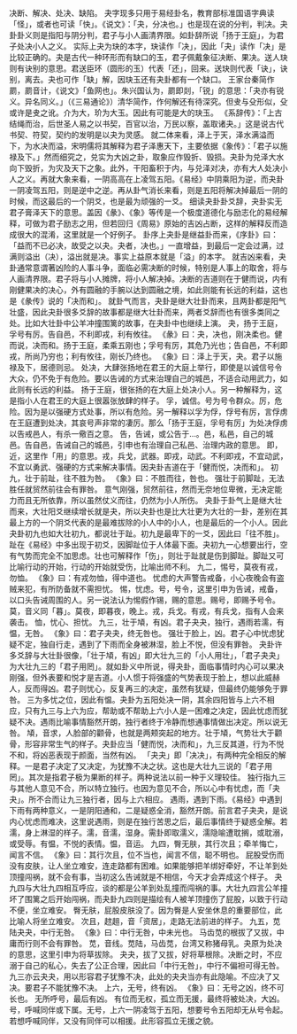 决断、解决、处决、缺陷。
夬字现多只用于易经卦名，教育部标准国语字典读「怪」，或者也可读「快」。《说文》：「夬，分决也。」也是现在说的分判，判决。夬卦卦义则是指阳与阴分判，君子与小人画清界限。如卦辞所说「扬于王庭」，为君子处决小人之义。
实际上夬为玦的本字，玦读作「决」，因此「夬」读作「决」是比较正确的。夬是古代一种环形而有缺口的玉，君子佩戴象征决断、果决。送人玦则有诀别的意思。君送臣环（圆形的玉）代表「还」，回来。送玦则代表「诀」，诀别，离去。夬也可作「缺」解，因玦玉还有夬卦都有一个缺口。
王家台秦简作罽，罽音计，《说文》「鱼网也」。朱兴国认为，罽即剡，「锐」的意思：「夬亦有锐义。异名同义。」（《三易通论》）清华简作，作何解还有待深究。但叏与殳形似，殳或许是叏之讹。介为大，玠为大玉。因此有可能是大的玦玉。
《系辞传》：「上古结绳而治，后世圣人易之以书契，百官以治，万民以察，盖取诸夬。」这是说古代书契、符契，契约的发明是以夬为灵感。
就二体来看，泽上于天，泽水满溢而下，为水决而溢，宋明儒将其解释为君子泽惠天下，主要依据《象传》：「君子以施禄及下。」然而细究之，兑实为大凶之卦，取象应作毁折、毁损。夬卦为兑泽大水向下毁折，为灾及天下之象。此外，干阳畜积于内，与兑泽对决，亦有大人处决小人之义。再就大象来看，一阴高高在上凌驾五阳。《易经》中阴乘阳为逆，而夬卦一阴凌驾五阳，则是逆中之逆。再从卦气消长来看，则是五阳将解决掉最后一阴的时候，而这最后的一个阴爻，也是最为顽强的一爻。
细读夬卦卦爻辞，夬卦实无君子膏泽天下的意思。盖因《彖》、《象》等传是一个极度道德化与励志化的易经解释，可做为君子励志之用，但若回归《周易》原始的吉凶占断，这样的解释反而造成很大的混淆，这里就是一个好例子。
卦序上夬卦是继益卦而来，《序卦》曰：「益而不已必决，故受之以夬。夬者，决也。」一直增益，到最后一定会过满，过满则溢出（决），溢出就是决。事实上益原本就是「溢」的本字。
就吉凶来看，夬卦通常意谓著凶险的人事斗争，面临必需决断的时候，特别是人事上的取舍，将与人画清界限。君子将与小人摊牌，将小人解决掉。决断的吉道则在于健而说，内有刚健果决的决心，外有圆融的手腕以达到圆融之境，如此则能有长远的利益，这也是《彖传》说的「决而和」。
就卦气而言，夬卦是继大壮卦而来，且两卦都是阳气壮盛，因此夬卦很多爻辞的故事都是继大壮卦而来，两者爻辞而也有很多类同之处。比如大壮卦中公羊冲撞围篱的故事，在夬卦中也继续上演。
夬，扬于王庭，孚号有厉。告自邑，不利即戎，利有攸往。
《彖》曰：夬，决也，刚决柔也。健而说，决而和。扬于王庭，柔乘五刚也；孚号有厉，其危乃光也；告自邑，不利即戎，所尚乃穷也；利有攸往，刚长乃终也。
《象》曰：泽上于天，夬。君子以施禄及下，居德则忌。
处决，大肆张扬地在君王的大庭上举行，即使是以诚信号令大众，仍不免于有危险。要以告诫的方式来治理自己的城邑，不适合动用武力，如此则有长远的利益。
扬于王庭，很张扬的在大庭上处决小人。另一种解释为，这是指小人在君王的大庭上很嚣张放肆的样子。
孚，诚信。号为号令群众。厉，危险。因为是以强硬方式处事，所以有危险。另一解释以孚为俘，俘号有厉，言俘虏在王庭遭到处决，其哀号声非常的凄厉。那么「扬于王庭，孚号有厉」为处决俘虏以告戒邑人，有杀一儆百之意。
告，告诫，或公告于…。邑，私邑，自己的城邑。告自邑，告诫自己的城邑，引申也有治理自己私邑、治理内政的意思。
即，近，这里作「用」的意思。戎，兵戈，武器。即戎，动武。不利即戎，不宜动武，不宜以勇武、强硬的方式来解决事情。因夬卦吉道在于「健而悦，决而和」。
初九，壮于前趾，往不胜为咎。
《象》曰：不胜而往，咎也。
强壮于前脚趾，无法胜任就贸然前往会有罪咎。
意气刚强，贸然前往，然而无奈地位卑微，无决定能力而且无所依靠，所以虽然仗义而往，仍然为小人所伤。
夬卦于卦气上是继大壮而来，大壮阳爻继续增长就是夬，所以夬卦也是比大壮更为大壮的一卦，差别在其最上方的一个阴爻代表的是最难拔除的小人中的小人，也是最后的一个小人。因此夬卦初九也如大壮初九，都说壮于趾。初九是最卑下的一爻，因此曰「往不胜」。
趾在《易经》中多出现于初爻，因脚趾位于人体最下面。夬初九一心想要出行，空有气势而完全不加思虑。壮也可解释作「伤」，则壮于趾就是伤到脚趾。脚趾又可比喻行动的开始，行动的开始就受伤，比喻出师不利。
九二，惕号，莫夜有戎，勿恤。
《象》曰：有戎勿恤，得中道也。
忧虑的大声警告戒备，小心夜晚会有盗贼来犯，有所防备就不需担忧。
惕，忧虑。号，号令，这里引申为告诫，戒备，以口头告诫周围的人。另一说法认为惕假作锡，赐的意思。赐号，即赐予号令。
莫，音义同「暮」。莫夜，即暮夜，晚上。戎，兵戈。有戎，有兵戈，指有人会来袭击。
恤，忧心、担忧。
九三，壮于頄，有凶。君子夬夬，独行，遇雨若濡，有愠，无咎。
《象》曰：君子夬夬，终无咎也。
强壮于脸上，凶。君子心中忧虑犹疑不定，独自行走，遇到了下雨而全身被淋湿，脸上不悦，但没有罪咎。
夬卦许多爻辞与大壮卦很像，「壮于頄，有凶」即大壮九三的「小人用壮」，「君子夬夬」为大壮九三的「君子用罔」。就如卦义中所说，得夬卦，面临事情时内心可以果决刚强，但外表要和悦才是吉道。小人惯于将强盛的气势表现于脸上，想以此威赫人，反而得凶。君子则忧心，反复再三的决定，虽然有犹疑，但最终仍能够免于罪咎。
三为多忧之位，因此有愠。夬卦为五阳处决一阴，其余四阳皆与上六不相应，只有九三与上六为应，帮助或不帮助上六小人是一困难之决定，因此忧虑而犹疑不决。遇雨比喻事情豁然开朗，独行者终于冷静而想通事情做出决定。所以说无咎。
頄，音求，人脸部的颧骨，也就是两颊突起的地方。壮于頄，气势壮大于颧骨，形容非常生气的样子。夬卦应当「健而悦，决而和」，九三反其道，行为不悦不和，将凶恶表现于颜面，当然有凶。
「夬夬」即「决决」，有两种完全相反的解释。一是君子决定了又决定，为犹豫不决之状。这也是大壮九三说的「君子用罔」。其次是指君子极为果断的样子。两种说法以前一种于义理较佳。
独行指九三与其他人意见不合，所以特立独行。也因为意见不合，所以心中有忧虑，而「夬夬」。所不合而让九三独行者，因与上六相应。
遇雨，遇到下雨。《易经》中遇到下雨有两种意义，一是阴阳通和，二是疑惑全消，豁然开朗。前言君子夬夬，是说内心忧虑而难决，这里说遇雨，则是在独行苦思之后，最后事情终于疑惑全解。若濡，身上淋湿的样子。濡，音濡，湿身。需卦即取濡义，濡隐喻遭耽搁，或耽溺，或受辱。有愠，不悦的表情。愠，音运。
九四，臀无肤，其行次且；牵羊悔亡，闻言不信。
《象》曰：其行次且，位不当也，闻言不信，聪不明也。
屁股受伤而没有皮肤，让人坐立难安，连走路都有困难。如果能够把羊绑好牵好，不让羊到处顶撞闯祸，就不会有事，当初这么告诫就是不相信，今天才会弄成这个样子。
夬九四与大壮九四相互呼应，谈的都是公羊到处乱撞而闯祸的事。大壮九四言公羊撞坏了围篱之后开始闯祸，而夬卦九四则是描绘有人被羊顶撞伤了屁股，以致于行动不便，坐立难安。
臀无肤，屁股皮肤没了。因为臀是人安坐休息的重要部位，此比喻人将坐立难安。
次且，趑趄，音「资居」，走路无法前进的样子。
九五，苋陆夬夬，中行无咎。
《象》曰：中行无咎，中未光也。
马齿苋的根拔了又拔，中庸而行则不会有罪咎。
苋，音线。苋陆，马齿苋，台湾又称猪母乳。夬原为处决的意思，这里引申为将草拔除。
夬夬，拔了又拔，好将草根除。决断之时，不应溺于自己的私心，失去了公正合理，因此曰「中行无咎」，中行不偏袒可得无咎。九三亦云夬夬，用以形容君子犹豫不决，此处的夬夬当亦有此隐喻。不应决了又决。要君子不能犹豫不决。
上六，无号，终有凶。
《象》曰：无号之凶，终不可长也。
无所呼号，最后有凶。
有位而无权，孤立而无援，最终将被处决，大凶。
号，呼喊同伴或下属。无号，上六一阴凌驾于五阳，想要号令五阳却无从号令起。若想呼喊同伴，又没有同伴可以相援。此形容孤立无援之貌。